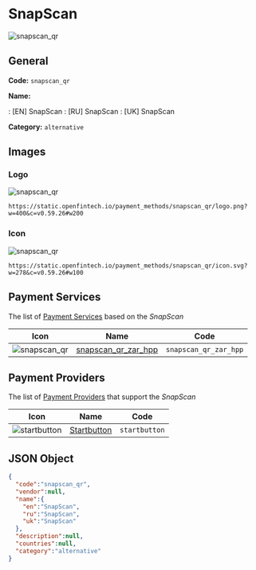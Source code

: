 
# SnapScan 
![snapscan_qr](https://static.openfintech.io/payment_methods/snapscan_qr/logo.png?w=400&c=v0.59.26#w200)  

## General 
**Code:** `snapscan_qr` 
 
**Name:** 
 
:	[EN] SnapScan 
:	[RU] SnapScan 
:	[UK] SnapScan 
 
**Category:** `alternative` 
 

## Images 

### Logo 
![snapscan_qr](https://static.openfintech.io/payment_methods/snapscan_qr/logo.png?w=400&c=v0.59.26#w200)  

```
https://static.openfintech.io/payment_methods/snapscan_qr/logo.png?w=400&c=v0.59.26#w200
```  

### Icon 
![snapscan_qr](https://static.openfintech.io/payment_methods/snapscan_qr/icon.svg?w=278&c=v0.59.26#w100)  

```
https://static.openfintech.io/payment_methods/snapscan_qr/icon.svg?w=278&c=v0.59.26#w100
```  

## Payment Services 
 
The list of [Payment Services](/payment-services/) based on the _SnapScan_ 

|Icon|Name|Code| 
|:---:|:---:|:---:| 
|![snapscan_qr](https://static.openfintech.io/payment_methods/snapscan_qr/icon.svg?w=278&c=v0.59.26#w100) |[snapscan_qr_zar_hpp](/payment-services/snapscan_qr_zar_hpp/)|`snapscan_qr_zar_hpp`| 
 

## Payment Providers 
 
The list of [Payment Providers](/payment-providers/) that support the _SnapScan_ 

|Icon|Name|Code| 
|:---:|:---:|:---:| 
|![startbutton](https://static.openfintech.io/payment_providers/startbutton/icon.png?w=278&c=v0.59.26#w100) |[Startbutton](/payment-providers/startbutton/)|`startbutton`| 
 

## JSON Object 

```json
{
  "code":"snapscan_qr",
  "vendor":null,
  "name":{
    "en":"SnapScan",
    "ru":"SnapScan",
    "uk":"SnapScan"
  },
  "description":null,
  "countries":null,
  "category":"alternative"
}
```  
